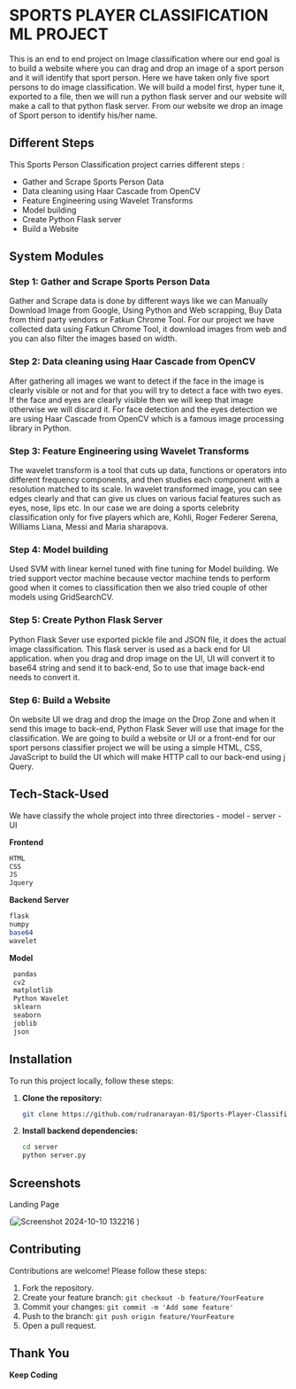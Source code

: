
# SPORTS PLAYER CLASSIFICATION ML PROJECT 

This is an end to end project on Image classification where our end goal is to build a website where you can drag and drop an image of a sport person and it will identify that sport person. Here we have taken only five sport persons to do image classification. We will build a model first, hyper tune it, exported to a file, then we will run a python flask server and our website will make a call to that python flask server. From our website we drop an image of Sport person to identify his/her name.

## Different Steps
This Sports Person Classification project carries different steps :

- Gather and Scrape Sports Person Data
- Data cleaning using Haar Cascade from OpenCV
- Feature Engineering using Wavelet Transforms
- Model building
- Create Python Flask server
- Build a Website


## System Modules

### Step 1: Gather and Scrape Sports Person Data
Gather and Scrape data is done by different ways like we can Manually Download Image from Google, Using Python and Web scrapping, Buy Data from third party vendors or Fatkun Chrome Tool. For our project we have collected data using Fatkun Chrome Tool, it download images from web and you can also filter the images based on width.

### Step 2: Data cleaning using Haar Cascade from OpenCV
After gathering all images we want to detect if the face in the image is clearly visible or not and for that you will try to detect a face with two eyes. If the face and eyes are clearly visible then we will keep that image otherwise we will discard it. For face detection and the eyes detection we are using Haar Cascade from OpenCV which is a famous image processing library in Python.

### Step 3: Feature Engineering using Wavelet Transforms
The wavelet transform is a tool that cuts up data, functions or operators into different frequency components, and then studies each component with a resolution matched to its scale. In wavelet transformed image, you can see edges clearly and that can give us clues on various facial features such as eyes, nose, lips etc. In our case we are doing a sports celebrity classification only for five players which are, Kohli, Roger Federer Serena, Williams Liana, Messi and Maria sharapova.

### Step 4: Model building
Used SVM with linear kernel tuned with fine tuning for Model building. We tried support vector machine because vector machine tends to perform good when it comes to classification then we also tried couple of other models using GridSearchCV.

### Step 5: Create Python Flask Server
Python Flask Sever use exported pickle file and JSON file, it does the actual image classification. This flask server is used as a back end for UI application. when you drag and drop image on the UI, UI will convert it to base64 string and send it to back-end, So to use that image back-end needs to convert it.

### Step 6: Build a Website
On website UI we drag and drop the image on the Drop Zone and when it send this image to back-end, Python Flask Sever will use that image for the classification. We are going to build a website or UI or a front-end for our sport persons classifier project we will be using a simple HTML, CSS, JavaScript to build the UI which will make HTTP call to our back-end using j Query.

## Tech-Stack-Used
 We have classify the whole project into three directories 
    - model
    - server
    - UI

**Frontend**
```bash
HTML
CSS
JS
Jquery
```
**Backend Server**
```bash
flask
numpy
base64
wavelet
```

**Model**
```bash
 pandas
 cv2
 matplotlib
 Python Wavelet
 sklearn
 seaborn
 joblib
 json
```

## Installation

To run this project locally, follow these steps:

1. **Clone the repository:**
    ```bash
    git clone https://github.com/rudranarayan-01/Sports-Player-Classifier-
    ```

2. **Install backend dependencies:**
    ```bash
    cd server
    python server.py
    ```

## Screenshots

Landing Page 

(![Screenshot 2024-10-10 132216](https://github.com/user-attachments/assets/08012f03-93a7-48a3-b801-3a3ab44b79d0)
)




## Contributing

Contributions are welcome! Please follow these steps:

1. Fork the repository.
2. Create your feature branch: `git checkout -b feature/YourFeature`
3. Commit your changes: `git commit -m 'Add some feature'`
4. Push to the branch: `git push origin feature/YourFeature`
5. Open a pull request.

## Thank You 

**Keep Coding**

